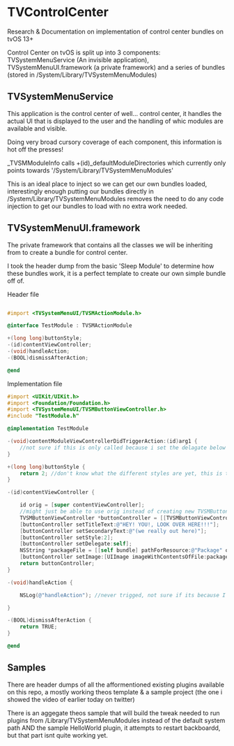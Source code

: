 # TVControlCenter
Research &amp; Documentation on implementation of control center bundles on tvOS 13+

Control Center on tvOS is split up into 3 components: TVSystemMenuService (An invisible application), TVSystemMenuUI.framework (a private framework) and a series of bundles (stored in /System/Library/TVSystemMenuModules)

## TVSystemMenuService

This application is the control center of well... control center, it handles the actual UI that is displayed to the user and the handling of whic modules are available and visible.

Doing very broad cursory coverage of each component, this information is hot off the presses!

_TVSMModuleInfo calls +(id)_defaultModuleDirectories which currently only points towards '/System/Library/TVSystemMenuModules'

This is an ideal place to inject so we can get our own bundles loaded, interestingly enough putting our bundles directly in /System/Library/TVSystemMenuModules removes the need to do any code injection to get our bundles to load with no extra work needed.

## TVSystemMenuUI.framework

The private framework that contains all the classes we will be inheriting from to create a bundle for control center.

I took the header dump from the basic 'Sleep Module' to determine how these bundles work, it is a perfect template to create our own simple bundle off of.

Header file

```Objective-C

#import <TVSystemMenuUI/TVSMActionModule.h>

@interface TestModule : TVSMActionModule

+(long long)buttonStyle;
-(id)contentViewController;
-(void)handleAction;
-(BOOL)dismissAfterAction;

@end

```

Implementation file

```Objective-C
#import <UIKit/UIKit.h>
#import <Foundation/Foundation.h>
#import <TVSystemMenuUI/TVSMButtonViewController.h>
#include "TestModule.h"

@implementation TestModule

-(void)contentModuleViewControllerDidTriggerAction:(id)arg1 {
    //not sure if this is only called because i set the delagate below or not
}

+(long long)buttonStyle {
    return 2; //don't know what the different styles are yet, this is the same used by the Sleep Module
}

-(id)contentViewController {

    id orig = [super contentViewController];
    //might just be able to use orig instead of creating new TVSMButtonViewController
    TVSMButtonViewController *buttonController = [[TVSMButtonViewController alloc] init];
    [buttonController setTitleText:@"HEY! YOU!, LOOK OVER HERE!!!"];
    [buttonController setSecondaryText:@"(we really out here)"];
    [buttonController setStyle:2];
    [buttonController setDelegate:self];
    NSString *packageFile = [[self bundle] pathForResource:@"Package" ofType:@"png"];
    [buttonController setImage:[UIImage imageWithContentsOfFile:packageFile]];
    return buttonController;
}

-(void)handleAction {

    NSLog(@"handleAction"); //never trigged, not sure if its because I set the above delegate or not

}

-(BOOL)dismissAfterAction {
    return TRUE;
}

@end
```

## Samples

There are header dumps of all the afformentioned existing plugins available on this repo, a mostly working theos template & a sample project (the one i showed the video of earlier today on twitter)

There is an aggegate theos sample that will build the tweak needed to run plugins from /Library/TVSystemMenuModules instead of the default system path AND the sample HelloWorld plugin, it attempts to restart backboardd, but that part isnt quite working yet. 


